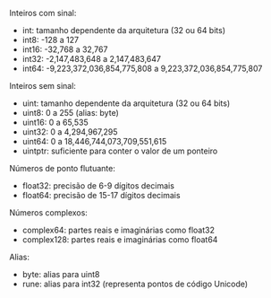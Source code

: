 Inteiros com sinal:

- int: tamanho dependente da arquitetura (32 ou 64 bits)
- int8: -128 a 127
- int16: -32,768 a 32,767
- int32: -2,147,483,648 a 2,147,483,647
- int64: -9,223,372,036,854,775,808 a 9,223,372,036,854,775,807

Inteiros sem sinal:

- uint: tamanho dependente da arquitetura (32 ou 64 bits)
- uint8: 0 a 255 (alias: byte)
- uint16: 0 a 65,535
- uint32: 0 a 4,294,967,295
- uint64: 0 a 18,446,744,073,709,551,615
- uintptr: suficiente para conter o valor de um ponteiro

Números de ponto flutuante:

- float32: precisão de 6-9 dígitos decimais
- float64: precisão de 15-17 dígitos decimais

Números complexos:

- complex64: partes reais e imaginárias como float32
- complex128: partes reais e imaginárias como float64

Alias:

- byte: alias para uint8
- rune: alias para int32 (representa pontos de código Unicode)
